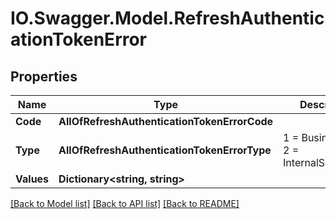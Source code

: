 # IO.Swagger.Model.RefreshAuthenticationTokenError
## Properties

Name | Type | Description | Notes
------------ | ------------- | ------------- | -------------
**Code** | **AllOfRefreshAuthenticationTokenErrorCode** |  | [optional] 
**Type** | **AllOfRefreshAuthenticationTokenErrorType** |   1 &#x3D; BusinessLogic  2 &#x3D; InternalServerError | [optional] 
**Values** | **Dictionary&lt;string, string&gt;** |  | [optional] 

[[Back to Model list]](../README.md#documentation-for-models) [[Back to API list]](../README.md#documentation-for-api-endpoints) [[Back to README]](../README.md)

